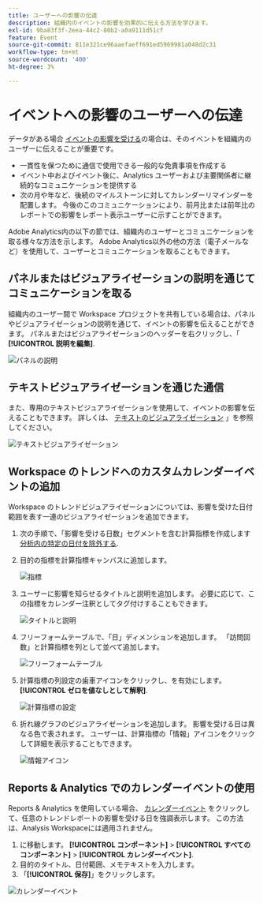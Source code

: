 ```yaml
---
title: ユーザーへの影響の伝達
description: 組織内のイベントの影響を効果的に伝える方法を学びます。
exl-id: 9ba83f3f-2eea-44c2-80b2-a0a9111d51cf
feature: Event
source-git-commit: 811e321ce96aaefaeff691ed5969981a048d2c31
workflow-type: tm+mt
source-wordcount: '400'
ht-degree: 3%

---
```


# イベントへの影響のユーザーへの伝達

データがある場合 [イベントの影響を受ける](overview.md)の場合は、そのイベントを組織内のユーザーに伝えることが重要です。

* 一貫性を保つために通信で使用できる一般的な免責事項を作成する
* イベント中およびイベント後に、Analytics ユーザーおよび主要関係者に継続的なコミュニケーションを提供する
* 次の月や年など、後続のマイルストーンに対してカレンダーリマインダーを配置します。 今後のこのコミュニケーションにより、前月比または前年比のレポートでの影響をレポート表示ユーザーに示すことができます。

Adobe Analytics内の以下の節では、組織内のユーザーとコミュニケーションを取る様々な方法を示します。 Adobe Analytics以外の他の方法（電子メールなど）を使用して、ユーザーとコミュニケーションを取ることもできます。

## パネルまたはビジュアライゼーションの説明を通じてコミュニケーションを取る

組織内のユーザー間で Workspace プロジェクトを共有している場合は、パネルやビジュアライゼーションの説明を通じて、イベントの影響を伝えることができます。 パネルまたはビジュアライゼーションのヘッダーを右クリックし、「 **[!UICONTROL 説明を編集]**.

![パネルの説明](assets/panel_description.png)

## テキストビジュアライゼーションを通じた通信

また、専用のテキストビジュアライゼーションを使用して、イベントの影響を伝えることもできます。 詳しくは、 [テキストのビジュアライゼーション](/help/analyze/analysis-workspace/visualizations/text.md) 」を参照してください。

![テキストビジュアライゼーション](assets/text_visualization.png)

## Workspace のトレンドへのカスタムカレンダーイベントの追加

Workspace のトレンドビジュアライゼーションについては、影響を受けた日付範囲を表す一連のビジュアライゼーションを追加できます。

1. 次の手順で、「影響を受ける日数」セグメントを含む計算指標を作成します [分析内の特定の日付を除外する](segments.md).
1. 目的の指標を計算指標キャンバスに追加します。

   ![指標](assets/calcmetric_event.png)

1. ユーザーに影響を知らせるタイトルと説明を追加します。 必要に応じて、この指標をカレンダー注釈としてタグ付けすることもできます。

   ![タイトルと説明](assets/calcmetric_title_description.png)

1. フリーフォームテーブルで、「日」ディメンションを追加します。 「訪問回数」と計算指標を列として並べて追加します。

   ![フリーフォームテーブル](assets/calcmetric_freeform.png)

1. 計算指標の列設定の歯車アイコンをクリックし、を有効にします。 **[!UICONTROL ゼロを値なしとして解釈]**.

   ![計算指標の設定](assets/calcmetric_zero_no_value.png)

1. 折れ線グラフのビジュアライゼーションを追加します。 影響を受ける日は異なる色で表されます。 ユーザーは、計算指標の「情報」アイコンをクリックして詳細を表示することもできます。

   ![情報アイコン](assets/calcmetric_infoicon.png)

## Reports &amp; Analytics でのカレンダーイベントの使用

Reports &amp; Analytics を使用している場合、 [カレンダーイベント](/help/components/t-calendar-event.md) をクリックして、任意のトレンドレポートの影響を受ける日を強調表示します。 この方法は、Analysis Workspaceには適用されません。

1. に移動します。 **[!UICONTROL コンポーネント]** > **[!UICONTROL すべてのコンポーネント]** > **[!UICONTROL カレンダーイベント]**.
2. 目的のタイトル、日付範囲、メモテキストを入力します。
3. 「**[!UICONTROL 保存]**」をクリックします。

![カレンダーイベント](assets/exclude_calendar_event.png)
